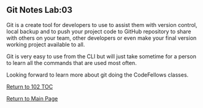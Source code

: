 ## Git Notes Lab:03

Git is a create tool for developers to use to assist them with version control, local backup and to push your project code to GitHub repository to share with others on your team, other developers or even make your final version working project available to all.

Git is very easy to use from the CLI but will just take sometime for a person to learn all the commands that are used most often.

Looking forward to learn more about git doing the CodeFellows classes.

[Return to 102 TOC](102TOC.md)

[Return to Main Page](../README.md)